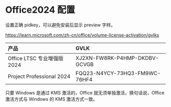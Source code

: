 # Office2024 配置

设置正确 pidkey，可以避免安装后显示 preview 字样。

<https://learn.microsoft.com/zh-cn/office/volume-license-activation/gvlks>

| **产品**                    | **GVLK**                      |
| :-------------------------- | :---------------------------- |
| Office LTSC 专业增强版 2024 | XJ2XN-FW8RK-P4HMP-DKDBV-GCVGB |
| Project Professional 2024   | FQQ23-N4YCY-73HQ3-FM9WC-76HF4 |

只要 Windows 是通过 KMS 激活的，Office 就无须单独激活，换句话说，Office 激活方式与 Windows 的 KMS 激活方式一致。
